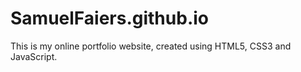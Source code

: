 # SamuelFaiers.github.io
This is my online portfolio website, created using HTML5, CSS3 and JavaScript.
